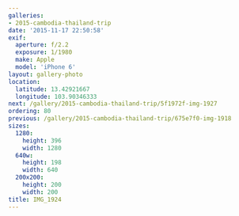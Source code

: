 ```yaml
---
galleries:
- 2015-cambodia-thailand-trip
date: '2015-11-17 22:50:58'
exif:
  aperture: f/2.2
  exposure: 1/1980
  make: Apple
  model: 'iPhone 6'
layout: gallery-photo
location:
  latitude: 13.42921667
  longitude: 103.90346333
next: /gallery/2015-cambodia-thailand-trip/5f1972f-img-1927
ordering: 80
previous: /gallery/2015-cambodia-thailand-trip/675e7f0-img-1918
sizes:
  1280:
    height: 396
    width: 1280
  640w:
    height: 198
    width: 640
  200x200:
    height: 200
    width: 200
title: IMG_1924
---
```

